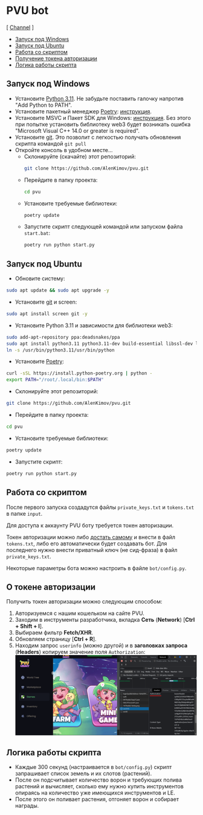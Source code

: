 # PVU bot
[ [Channel](https://t.me/Cum_Insider) ]

- [Запуск под Windows](#Запуск-под-Windows)
- [Запуск под Ubuntu](#Запуск-под-Ubuntu)
- [Работа со скриптом](#Работа-со-скриптом)
- [Получение токена авторизации](#О-токене-авторизации)
- [Логика работы скрипта](#Логика-работы-скрипта)


## Запуск под Windows
- Установите [Python 3.11](https://www.python.org/downloads/windows/). Не забудьте поставить галочку напротив "Add Python to PATH".
- Установите пакетный менеджер [Poetry](https://python-poetry.org/docs/): [инструкция](https://teletype.in/@alenkimov/poetry).
- Установите MSVC и Пакет SDK для Windows: [инструкция](https://teletype.in/@alenkimov/web3-installation-error). Без этого при попытке установить библиотеку web3 будет возникать ошибка "Microsoft Visual C++ 14.0 or greater is required".
- Установите [git](https://git-scm.com/download/win). Это позволит с легкостью получать обновления скрипта командой `git pull`
- Откройте консоль в удобном месте...
  - Склонируйте (скачайте) этот репозиторий:
    ```bash
    git clone https://github.com/AlenKimov/pvu.git
    ```
  - Перейдите в папку проекта:
    ```bash
    cd pvu
    ```
  - Установите требуемые библиотеки:
    ```bash
    poetry update
    ```
  - Запустите скрипт следующей командой или запуском файла `start.bat`:
    ```bash
    poetry run python start.py
    ```

## Запуск под Ubuntu
- Обновите систему:
```bash
sudo apt update && sudo apt upgrade -y
```
- Установите [git](https://git-scm.com/download/linux) и screen:
```bash
sudo apt install screen git -y
```
- Установите Python 3.11 и зависимости для библиотеки web3:
```bash
sudo add-apt-repository ppa:deadsnakes/ppa
sudo apt install python3.11 python3.11-dev build-essential libssl-dev libffi-dev -y
ln -s /usr/bin/python3.11/usr/bin/python
```
- Установите [Poetry](https://python-poetry.org/docs/):
```bash
curl -sSL https://install.python-poetry.org | python -
export PATH="/root/.local/bin:$PATH"
```
- Склонируйте этот репозиторий:
```bash
git clone https://github.com/AlenKimov/pvu.git
```
- Перейдите в папку проекта:
```bash
cd pvu
```
- Установите требуемые библиотеки:
```bash
poetry update
```
- Запустите скрипт:
```bash
poetry run python start.py
```


## Работа со скриптом
После первого запуска создадутся файлы `private_keys.txt` и `tokens.txt` в папке `input`.

Для доступа к аккаунту PVU боту требуется токен авторизации.

Токен авторизации можно либо [достать самому](#О-токене-авторизации) и внести в файл `tokens.txt`, 
либо его автоматически будет создавать бот. Для последнего нужно внести приватный ключ (не сид-фраза)
в файл `private_keys.txt`.

Некоторые параметры бота можно настроить в файле `bot/config.py`.


## О токене авторизации
Получить токен авторизации можно следующим способом:
1. Авторизуемся с нашим кошельком на сайте PVU.
2. Заходим в инструменты разработчика, вкладка **Сеть** (**Network**) [**Ctrl + Shift + I**].
4. Выбираем фильтр **Fetch/XHR**.
5. Обновляем страницу [**Ctrl + R**].
6. Находим запрос `userinfo` (можно другой) и в **заголовках запроса** (**Headers**) копируем значение поля `Authorization`:
![me/ -> headers -> authorization](images/where-is-my-token.png)


## Логика работы скрипта
- Каждые 300 секунд (настраивается в `bot/config.py`) скрипт запрашивает список земель и их слотов (растений).
- После он подсчитывает количество ворон и требующих полива растений и вычисляет, сколько ему нужно купить инструментов опираясь на количество уже имеющихся инструментов и LE.
- После этого он поливает растения, отгоняет ворон и собирает награды.
